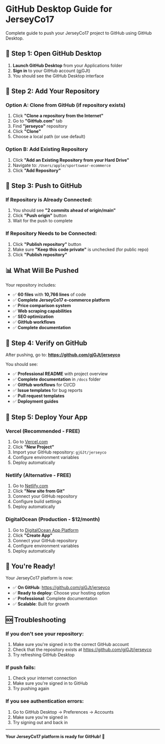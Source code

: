 # GitHub Desktop Guide for JerseyCo17

Complete guide to push your JerseyCo17 project to GitHub using GitHub Desktop.

## 🚀 **Step 1: Open GitHub Desktop**

1. **Launch GitHub Desktop** from your Applications folder
2. **Sign in** to your GitHub account (gjGJt)
3. You should see the GitHub Desktop interface

## 📁 **Step 2: Add Your Repository**

### **Option A: Clone from GitHub (if repository exists)**
1. Click **"Clone a repository from the Internet"**
2. Go to **"GitHub.com"** tab
3. Find **"jerseyco"** repository
4. Click **"Clone"**
5. Choose a local path (or use default)

### **Option B: Add Existing Repository**
1. Click **"Add an Existing Repository from your Hard Drive"**
2. Navigate to: `/Users/apple/sportswear-ecommerce`
3. Click **"Add Repository"**

## 🔄 **Step 3: Push to GitHub**

### **If Repository is Already Connected:**
1. You should see **"2 commits ahead of origin/main"**
2. Click **"Push origin"** button
3. Wait for the push to complete

### **If Repository Needs to be Connected:**
1. Click **"Publish repository"** button
2. Make sure **"Keep this code private"** is unchecked (for public repo)
3. Click **"Publish repository"**

## 📊 **What Will Be Pushed**

Your repository includes:
- ✅ **60 files** with **10,766 lines** of code
- ✅ **Complete JerseyCo17 e-commerce platform**
- ✅ **Price comparison system**
- ✅ **Web scraping capabilities**
- ✅ **SEO optimization**
- ✅ **GitHub workflows**
- ✅ **Complete documentation**

## 🎯 **Step 4: Verify on GitHub**

After pushing, go to: **https://github.com/gjGJt/jerseyco**

You should see:
- ✅ **Professional README** with project overview
- ✅ **Complete documentation** in `/docs` folder
- ✅ **GitHub workflows** for CI/CD
- ✅ **Issue templates** for bug reports
- ✅ **Pull request templates**
- ✅ **Deployment guides**

## 🚀 **Step 5: Deploy Your App**

### **Vercel (Recommended - FREE)**
1. Go to [Vercel.com](https://vercel.com)
2. Click **"New Project"**
3. Import your GitHub repository: `gjGJt/jerseyco`
4. Configure environment variables
5. Deploy automatically

### **Netlify (Alternative - FREE)**
1. Go to [Netlify.com](https://netlify.com)
2. Click **"New site from Git"**
3. Connect your GitHub repository
4. Configure build settings
5. Deploy automatically

### **DigitalOcean (Production - $12/month)**
1. Go to [DigitalOcean App Platform](https://cloud.digitalocean.com/apps)
2. Click **"Create App"**
3. Connect your GitHub repository
4. Configure environment variables
5. Deploy automatically

## 🎉 **You're Ready!**

Your JerseyCo17 platform is now:
- ✅ **On GitHub**: https://github.com/gjGJt/jerseyco
- ✅ **Ready to deploy**: Choose your hosting option
- ✅ **Professional**: Complete documentation
- ✅ **Scalable**: Built for growth

## 🆘 **Troubleshooting**

### **If you don't see your repository:**
1. Make sure you're signed in to the correct GitHub account
2. Check that the repository exists at https://github.com/gjGJt/jerseyco
3. Try refreshing GitHub Desktop

### **If push fails:**
1. Check your internet connection
2. Make sure you're signed in to GitHub
3. Try pushing again

### **If you see authentication errors:**
1. Go to GitHub Desktop → Preferences → Accounts
2. Make sure you're signed in
3. Try signing out and back in

---

**Your JerseyCo17 platform is ready for GitHub! 🚀**
